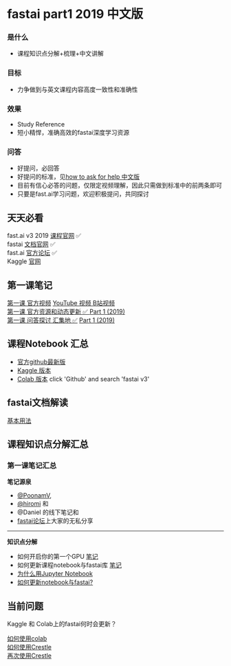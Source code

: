 # fastai part1 2019 中文版
### 是什么

* 课程知识点分解+梳理+中文讲解     



### 目标

* 力争做到与英文课程内容高度一致性和准确性

### 效果
* Study Reference     
* 短小精悍，准确高效的fastai深度学习资源     

### 问答
* 好提问，必回答     
* 好提问的标准，见[how to ask for help 中文版](https://forums.fast.ai/t/fast-ai-v3-2019/39325/8?u=daniel)     
* 目前有信心必答的问题，仅限定视频理解，因此只需做到标准中的前两条即可     
* 只要是fast.ai学习问题，欢迎积极提问，共同探讨     

## 天天必看
fast.ai v3 2019 [课程官网](https://course.fast.ai/) ✅     
fastai [文档官网](https://docs.fast.ai/) ✅     
fast.ai [官方论坛](https://forums.fast.ai/) ✅     
Kaggle [官网](https://www.kaggle.com/)      

## 第一课笔记     
[第一课  官方视频](https://course.fast.ai/videos/?lesson=1) [YouTube 视频 ](https://www.youtube.com/playlist?list=PLfYUBJiXbdtSIJb-Qd3pw0cqCbkGeS0xn) [B站视频](https://www.bilibili.com/video/av41718196/?spm_id_from=333.788.videocard.0)     
[第一课 官方资源和动态更新  ✅ ](https://forums.fast.ai/t/lesson-1-official-resources-and-updates/27936) [Part 1 (2019)](/c/part1-v3)      
[第一课 问答探讨 汇集地 ✅](https://forums.fast.ai/t/lesson-1-in-class-discussion/27332) [Part 1 (2019)](/c/part1-v3)     


## 课程Notebook 汇总     
* [官方github最新版](https://github.com/fastai/course-v3/tree/master/nbs/dl1)     
* [Kaggle 版本](https://forums.fast.ai/t/platform-kaggle-kernels/32569)     
* [Colab 版本](https://colab.research.google.com/notebooks/welcome.ipynb#recent=true) click 'Github' and search 'fastai v3'     

## fastai文档解读     
[基本用法](https://forums.fast.ai/t/fast-ai-v3-2019/39325/11?u=daniel)     

## 课程知识点分解汇总     

### 第一课笔记汇总
**笔记源泉**     
  - [@PoonamV](https://forums.fast.ai/t/deep-learning-lesson-1-notes/27748), 
  - [@hiromi](https://github.com/hiromis/notes/blob/master/Lesson1.md) 和 
  - @Daniel 的线下笔记和
  - [fastai论坛](https://forums.fast.ai/c/part1-v3)上大家的无私分享   
  ---
**知识点分解**    
* 如何开启你的第一个GPU [笔记](https://forums.fast.ai/t/fast-ai-v3-2019/39325/7?u=daniel)     
* 如何更新课程notebook与fastai库 [笔记](https://forums.fast.ai/t/fast-ai-v3-2019/39325/9?u=daniel)     
* [为什么用Jupyter Notebook](https://forums.fast.ai/t/fast-ai-v3-2019/39325/10?u=daniel)     
* [如何更新notebook与fastai?](https://github.com/EmbraceLife/shendusuipian/issues/60)


## 当前问题     
Kaggle 和 Colab上的fastai何时会更新？     

[如何使用colab](https://forums.fast.ai/t/fast-ai-v3-2019/39325/2?u=daniel)     
[如何使用Crestle](https://forums.fast.ai/t/fast-ai-v3-2019/39325/3?u=daniel)     
[再次使用Crestle](https://forums.fast.ai/t/fast-ai-v3-2019/39325/6?u=daniel)     
